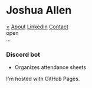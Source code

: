 <html>
	<head>
		<meta name="viewport" content="width=device-width, initial-scale=1">
	</head>
	<link href="StyleSheet.css" rel="stylesheet">
	<body>
		<h1>Joshua Allen</h1>
		<div id="mySidenav" class="sidenav">
  			<a href="javascript:void(0)" class="closebtn" onclick="closeNav()">&times;</a>
  			<a href="#">About</a>
  			<a href="#">LinkedIn</a>
			<a href="#">Contact</a>
		</div>
			<!-- Use any element to open the sidenav -->
			<span onclick="openNav()">open</span>
			<!-- Add all page content inside this div if you want the side nav to push page content to the right (not used if you only want the sidenav to sit on top of the page -->
		<div id="main">
  			...
		</div>		
		<h3>Discord bot</h3>
		<ul>
			<li>Organizes attendance sheets</li>
		</ul>
		<p>I'm hosted with GitHub Pages.</p>
	</body>
</html> 